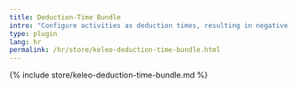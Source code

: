 ```yaml
---
title: Deduction-Time Bundle
intro: "Configure activities as deduction times, resulting in negative durations"
type: plugin
lang: hr
permalink: /hr/store/keleo-deduction-time-bundle.html
---
```


{% include store/keleo-deduction-time-bundle.md %}
